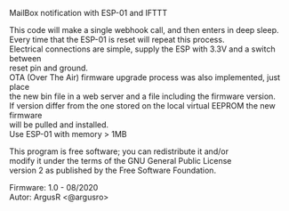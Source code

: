 MailBox notification with ESP-01 and IFTTT

This code will make a single webhook call, and then enters in deep sleep.<br/>
Every time that the ESP-01 is reset will repeat this process.<br/>
Electrical connections are simple, supply the ESP with 3.3V and a switch between<br/>
reset pin and ground.<br/>
OTA (Over The Air) firmware upgrade process was also implemented, just place<br/>
the new bin file in a web server and a file including the firmware version.<br/>
If version differ from the one stored on the local virtual EEPROM the new firmware<br/>
will be pulled and installed.<br/>
Use ESP-01 with memory > 1MB<br/>

This program is free software; you can redistribute it and/or<br/>
modify it under the terms of the GNU General Public License<br/>
version 2 as published by the Free Software Foundation.<br/>

Firmware: 1.0 - 08/2020<br/>
Autor: ArgusR <@argusro>

